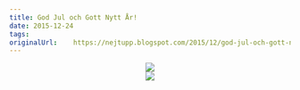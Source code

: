 ```yaml
---
title: God Jul och Gott Nytt År!
date: 2015-12-24
tags: 	
originalUrl:	https://nejtupp.blogspot.com/2015/12/god-jul-och-gott-nytt-ar.html
---
```


<div dir="ltr" style="text-align: left;" trbidi="on"><div class="separator" style="clear: both; text-align: center;"><img src="../../../../img/PERK7441_crimson20151205.jpg">
</figure>

<div class="separator" style="clear: both; text-align: center;"><img src="../../../../img/PERK7446_crimson20151205.jpg"></div>
